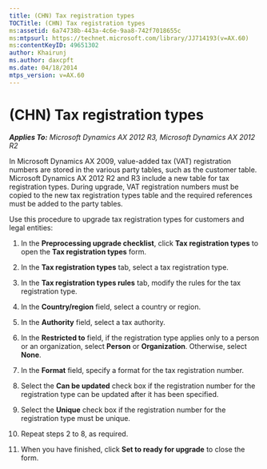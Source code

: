 ```yaml
---
title: (CHN) Tax registration types
TOCTitle: (CHN) Tax registration types
ms:assetid: 6a74738b-443a-4c6e-9aa8-742f7018655c
ms:mtpsurl: https://technet.microsoft.com/library/JJ714193(v=AX.60)
ms:contentKeyID: 49651302
author: Khairunj
ms.author: daxcpft
ms.date: 04/18/2014
mtps_version: v=AX.60
---
```


# (CHN) Tax registration types 


_**Applies To:** Microsoft Dynamics AX 2012 R3, Microsoft Dynamics AX 2012 R2_

In Microsoft Dynamics AX 2009, value-added tax (VAT) registration numbers are stored in the various party tables, such as the customer table. Microsoft Dynamics AX 2012 R2 and R3 include a new table for tax registration types. During upgrade, VAT registration numbers must be copied to the new tax registration types table and the required references must be added to the party tables.

Use this procedure to upgrade tax registration types for customers and legal entities:

1.  In the **Preprocessing upgrade checklist**, click **Tax registration types** to open the **Tax registration types** form.

2.  In the **Tax registration types** tab, select a tax registration type.

3.  In the **Tax registration types rules** tab, modify the rules for the tax registration type.

4.  In the **Country/region** field, select a country or region.

5.  In the **Authority** field, select a tax authority.

6.  In the **Restricted to** field, if the registration type applies only to a person or an organization, select **Person** or **Organization**. Otherwise, select **None**.

7.  In the **Format** field, specify a format for the tax registration number.

8.  Select the **Can be updated** check box if the registration number for the registration type can be updated after it has been specified.

9.  Select the **Unique** check box if the registration number for the registration type must be unique.

10. Repeat steps 2 to 8, as required.

11. When you have finished, click **Set to ready for upgrade** to close the form.

  


